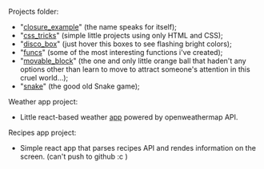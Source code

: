 Projects folder:
- "[closure_example](http:frogrider.github.io/projects/closure_example)" (the name speaks for itself);
- "[css_tricks](http:frogrider.github.io/projects/css_tricks)" (simple little projects using only HTML and CSS);
- "[disco_box](http:frogrider.github.io/projects/disco_box)" (just hover this boxes to see flashing bright colors);
- "[funcs](http:frogrider.github.io/projects/funcs)" (some of the most interesting functions i've created);
- "[movable_block](http:frogrider.github.io/projects/movable_block)" (the one and only little orange ball that haden't any options other than learn to move to attract someone's attention in this cruel world...);
- "[snake](http:frogrider.github.io/projects/snake)" (the good old Snake game);

Weather app project:
- Little react-based weather [app](http:frogrider.github.io/weather_app) powered by openweathermap API.

Recipes app project:
-  Simple react app that parses recipes API and rendes information on the screen. (can't push to github :c )

